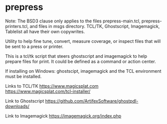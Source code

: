 # prepress
Note: The BSD3 clause only applies to the files prepress-main.tcl, prepress-printers.tcl, and files in msgs directory. TCL/TK, Ghostscript, Imagemagick, Tablelist all have their own copywrites.

Utility to help fine tune, convert, measure coverage, or inspect files that will be sent to a press or printer.

This is a tcl/tk script that steers ghostscript and imagemagick to help prepare files for print.
It could be defined as a command or action center.

If installing on Windows: ghostscipt, imagemagick and the TCL environment must be installed.

Links to TCL/TK https://www.magicsplat.com https://www.magicsplat.com/tcl-installer/

Link to Ghostscript https://github.com/ArtifexSoftware/ghostpdl-downloads/

Link to Imagemagick https://imagemagick.org/index.php


